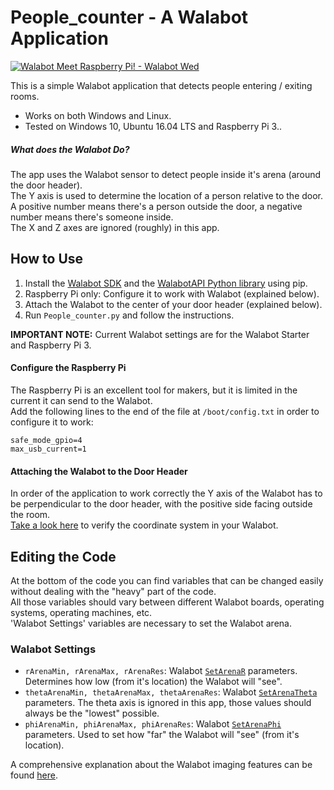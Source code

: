 # People_counter - A Walabot Application

[![Walabot Meet Raspberry Pi! - Walabot Wed](http://img.youtube.com/vi/C6q0XJ4VuKk/0.jpg)](http://www.youtube.com/watch?v=C6q0XJ4VuKk)

This is a simple Walabot application that detects people entering / exiting rooms.

* Works on both Windows and Linux.
* Tested on Windows 10, Ubuntu 16.04 LTS and Raspberry Pi 3..

##### What does the Walabot Do?

The app uses the Walabot sensor to detect people inside it's arena (around the door header).  
The Y axis is used to determine the location of a person relative to the door.  
A positive number means there's a person outside the door, a negative number means there's someone inside.  
The X and Z axes are ignored (roughly) in this app.

## How to Use

1. Install the [Walabot SDK](http://walabot.com/getting-started) and the [WalabotAPI Python library](https://github.com/Walabot-Projects/Walabot-HelloWalabot#how-to-use) using pip.
2. Raspberry Pi only: Configure it to work with Walabot (explained below).
3. Attach the Walabot to the center of your door header (explained below).
4. Run `People_counter.py` and follow the instructions.

**IMPORTANT NOTE:** Current Walabot settings are for the Walabot Starter and Raspberry Pi 3.

#### Configure the Raspberry Pi

The Raspberry Pi is an excellent tool for makers, but it is limited in the current it can send to the Walabot.  
Add the following lines to the end of the file at `/boot/config.txt` in order to configure it to work:
```
safe_mode_gpio=4
max_usb_current=1
```
#### Attaching the Walabot to the Door Header

In order of the application to work correctly the Y axis of the Walabot has to be perpendicular to the door header, with the positive side facing outside the room.  
[Take a look here](http://api.walabot.com/_features.html) to verify the coordinate system in your Walabot.

## Editing the Code

At the bottom of the code you can find variables that can be changed easily without dealing with the "heavy" part of the code.  
All those variables should vary between different Walabot boards, operating systems, operating machines, etc.  
'Walabot Settings' variables are necessary to set the Walabot arena.  

### Walabot Settings

* `rArenaMin, rArenaMax, rArenaRes`: Walabot [`SetArenaR`](http://api.walabot.com/_walabot_a_p_i_8h.html#aac6cafa27c4a7d069dd64c903964632c) parameters. Determines how low (from it's location) the Walabot will "see".
* `thetaArenaMin, thetaArenaMax, thetaArenaRes`:  Walabot [`SetArenaTheta`](http://api.walabot.com/_walabot_a_p_i_8h.html#a3832f1466248274faadd6c23127b998d) parameters. The theta axis is ignored in this app, those values should always be the "lowest" possible.
* `phiArenaMin, phiArenaMax, phiArenaRes`: Walabot [`SetArenaPhi`]((http://api.walabot.com/_walabot_a_p_i_8h.html#a9afb632b5cce965eba63b323bc579557)) parameters. Used to set how "far" the Walabot will "see" (from it's location).

A comprehensive explanation about the Walabot imaging features can be found [here](http://api.walabot.com/_features.html).

